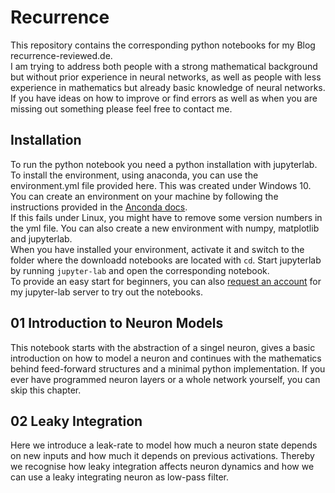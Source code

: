 # Recurrence
This repository contains the corresponding python notebooks for my Blog recurrence-reviewed.de.  
I am trying to address both people with a strong mathematical background but without prior experience in neural networks, as well as people with less experience in mathematics but already basic knowledge of neural networks.  
If you have ideas on how to improve or find errors as well as when you are missing out something please feel free to contact me.

## Installation
To run the python notebook you need a python installation with jupyterlab. To install the environment, using anaconda, you can use the environment.yml file provided here. This was created under Windows 10. You can create an environment on your machine by following the instructions provided in the <a target="_blank" rel="noopener" href="https://conda.io/projects/conda/en/latest/user-guide/tasks/manage-environments.html#creating-an-environment-from-an-environment-yml-file">Anconda docs</a>.  
If this fails under Linux, you might have to remove some version numbers in the yml file. You can also create a new environment with numpy, matplotlib and jupyterlab.  
When you have installed your environment, activate it and switch to the folder where the downloadd notebooks are located with ```cd```. Start jupyterlab by running ```jupyter-lab``` and open the corresponding notebook.  
To provide an easy start for beginners, you can also <a target="_blank" rel="noopener" href="https://recurrence-reviewed.de/contact/">request an account</a> for my jupyter-lab server to try out the notebooks.

## 01 Introduction to Neuron Models
This notebook starts with the abstraction of a singel neuron, gives a basic introduction on how to model a neuron and continues with the mathematics behind feed-forward structures and a minimal python implementation. If you ever have programmed neuron layers or a whole network yourself, you can skip this chapter.

## 02 Leaky Integration
Here we introduce a leak-rate to model how much a neuron state depends on new inputs and how much it depends on previous activations. Thereby we recognise how leaky integration affects neuron dynamics and how we can use a leaky integrating neuron as low-pass filter.
